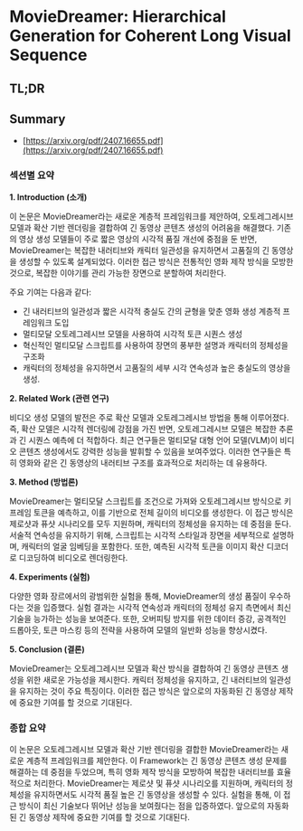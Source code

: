 # MovieDreamer: Hierarchical Generation for Coherent Long Visual Sequence
## TL;DR
## Summary
- [https://arxiv.org/pdf/2407.16655.pdf](https://arxiv.org/pdf/2407.16655.pdf)

### 섹션별 요약

**1. Introduction (소개)**

이 논문은 MovieDreamer라는 새로운 계층적 프레임워크를 제안하여, 오토레그레시브 모델과 확산 기반 렌더링을 결합하여 긴 동영상 콘텐츠 생성의 어려움을 해결했다. 기존의 영상 생성 모델들이 주로 짧은 영상의 시각적 품질 개선에 중점을 둔 반면, MovieDreamer는 복잡한 내러티브와 캐릭터 일관성을 유지하면서 고품질의 긴 동영상을 생성할 수 있도록 설계되었다. 이러한 접근 방식은 전통적인 영화 제작 방식을 모방한 것으로, 복잡한 이야기를 관리 가능한 장면으로 분할하여 처리한다. 

주요 기여는 다음과 같다:
- 긴 내러티브의 일관성과 짧은 시각적 충실도 간의 균형을 맞춘 영화 생성 계층적 프레임워크 도입
- 멀티모달 오토레그레시브 모델을 사용하여 시각적 토큰 시퀀스 생성
- 혁신적인 멀티모달 스크립트를 사용하여 장면의 풍부한 설명과 캐릭터의 정체성을 구조화
- 캐릭터의 정체성을 유지하면서 고품질의 세부 시각 연속성과 높은 충실도의 영상을 생성.

**2. Related Work (관련 연구)**

비디오 생성 모델의 발전은 주로 확산 모델과 오토레그레시브 방법을 통해 이루어졌다. 즉, 확산 모델은 시각적 렌더링에 강점을 가진 반면, 오토레그레시브 모델은 복잡한 추론과 긴 시퀀스 예측에 더 적합하다. 최근 연구들은 멀티모달 대형 언어 모델(VLM)이 비디오 콘텐츠 생성에서도 강력한 성능을 발휘할 수 있음을 보여주었다. 이러한 연구들은 특히 영화와 같은 긴 동영상의 내러티브 구조를 효과적으로 처리하는 데 유용하다.

**3. Method (방법론)**

MovieDreamer는 멀티모달 스크립트를 조건으로 가져와 오토레그레시브 방식으로 키프레임 토큰을 예측하고, 이를 기반으로 전체 길이의 비디오를 생성한다. 이 접근 방식은 제로샷과 퓨샷 시나리오를 모두 지원하며, 캐릭터의 정체성을 유지하는 데 중점을 둔다. 서술적 연속성을 유지하기 위해, 스크립트는 시각적 스타일과 장면을 세부적으로 설명하며, 캐릭터의 얼굴 임베딩을 포함한다. 또한, 예측된 시각적 토큰을 이미지 확산 디코더로 디코딩하여 비디오로 렌더링한다.

**4. Experiments (실험)**

다양한 영화 장르에서의 광범위한 실험을 통해, MovieDreamer의 생성 품질이 우수하다는 것을 입증했다. 실험 결과는 시각적 연속성과 캐릭터의 정체성 유지 측면에서 최신 기술을 능가하는 성능을 보여준다. 또한, 오버피팅 방지를 위한 데이터 증강, 공격적인 드롭아웃, 토큰 마스킹 등의 전략을 사용하여 모델의 일반화 성능을 향상시켰다.

**5. Conclusion (결론)**

MovieDreamer는 오토레그레시브 모델과 확산 방식을 결합하여 긴 동영상 콘텐츠 생성을 위한 새로운 가능성을 제시한다. 캐릭터 정체성을 유지하고, 긴 내러티브의 일관성을 유지하는 것이 주요 특징이다. 이러한 접근 방식은 앞으로의 자동화된 긴 동영상 제작에 중요한 기여를 할 것으로 기대된다.

### 종합 요약

이 논문은 오토레그레시브 모델과 확산 기반 렌더링을 결합한 MovieDreamer라는 새로운 계층적 프레임워크를 제안한다. 이 Framework는 긴 동영상 콘텐츠 생성 문제를 해결하는 데 중점을 두었으며, 특히 영화 제작 방식을 모방하여 복잡한 내러티브를 효율적으로 처리한다. MovieDreamer는 제로샷 및 퓨샷 시나리오를 지원하며, 캐릭터의 정체성을 유지하면서도 시각적 품질 높은 긴 동영상을 생성할 수 있다. 실험을 통해, 이 접근 방식이 최신 기술보다 뛰어난 성능을 보여줬다는 점을 입증하였다. 앞으로의 자동화된 긴 동영상 제작에 중요한 기여를 할 것으로 기대된다.